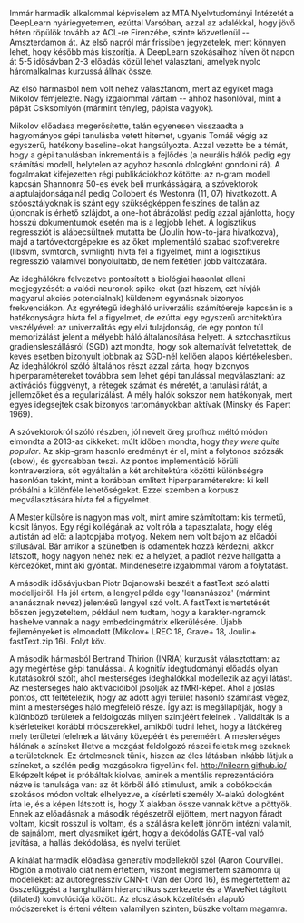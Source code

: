 Immár harmadik alkalommal képviselem az MTA Nyelvtudományi Intézetét a
DeepLearn nyáriegyetemen, ezúttal Varsóban, azzal az adalékkal, hogy jövő héten
röpülök tovább az ACL-re Firenzébe, szinte közvetlenül -- Amszterdamon át. Az
első napról már frissiben jegyzetelek, mert könnyen lehet, hogy később más
kiszorítja. A DeepLearn szokásaihoz híven öt napon át 5-5 idősávban 
2-3 előadás közül lehet választani, amelyek nyolc háromalkalmas kurzussá állnak
össze.

Az első hármasból nem volt nehéz választanom, mert az egyiket maga Mikolov
fémjelezte.  Nagy izgalommal vártam -- ahhoz hasonlóval, mint a pápát
Csíksomlyón (mármint tényleg, pápista vagyok).

Mikolov előadása megerősítette, talán egyenesen visszaadta a hagyományos gépi
tanulásba vetett hitemet, ugyanis Tomáš végig az egyszerű, hatékony
baseline-okat hangsúlyozta. Azzal vezette be a témát, hogy a gépi tanulásban
inkrementális a fejlődés (a neurális hálók pedig egy számítási modell,
helytelen az agyhoz hasonló dologként gondolni rá). A fogalmakat kifejezetten
régi publikációkhoz kötötte: az n-gram modell kapcsán Shannonra 50-es évek beli
munkásságára, a szóvektorok alaptulajdonságainál pedig Collobert és Westonra
(11, 07) hivatkozott.  A szóosztályoknak is szánt egy szükségképpen felszínes
de talán az újoncnak is érhető szlájdot, a one-hot ábrázolást pedig azzal
ajánlotta, hogy hosszú dokumentumok esetén ma is a legjobb lehet. A logisztikus
regressziót is alábecsültnek mutatta be (Joulin how-to-jára hivatkozva), majd a
tartóvektorgépekre és az őket implementáló szabad szoftverekre (libsvm,
svmtorch, svmlight) hívta fel a figyelmet, mint a logisztikus regresszió
valamivel bonyolultabb, de nem feltétlen jobb változatára.

Az ideghálókra felvezetve pontosított a biológiai hasonlat elleni megjegyzését:
a valódi neuronok spike-okat (azt hiszem, ezt hívják magyarul akciós
potenciálnak) küldenem egymásnak bizonyos frekvenciákon. Az egyrétegű idegháló
univerzális számítóereje kapcsán is a hatékonyságra hívta fel a figyelmet, de
ezúttal egy egyszerű architektúra veszélyével: az univerzalitás egy elvi
tulajdonság, de egy ponton túl memorizálást jelent a mélyebb háló
általánosítása helyett. A sztochasztikus gradiensleszállásról (SGD) azt mondta,
hogy sok alternatívát felvetettek, de kevés esetben bizonyult jobbnak az
SGD-nél kellően alapos kiértékelésben. Az ideghálókról szóló általános részt
azzal zárta, hogy bizonyos hiperparamétereket továbbra sem lehet gépi
tanulással megválasztani: az aktivációs függvényt, a rétegek számát és méretét,
a tanulási rátát, a jellemzőket és a regularizálást. A mély hálók sokszor nem
hatékonyak, mert egyes idegsejtek csak bizonyos tartományokban aktívak (Minsky
és Papert 1969).

A szóvektorokról szóló részben, jól nevelt öreg profhoz méltó módon elmondta a
2013-as cikkeket: múlt időben mondta, hogy _they were quite popular_. Az
skip-gram hasonló eredményt ér el, mint a folytonos szózsák (cbow), és
gyorsabban teszi. Az pontos implementáció körüli kontraverzióra, sőt egyáltalán
a két architektúra közötti különbségre hasonlóan tekint, mint a korábban
említett hiperparaméterekre: ki kell próbálni a különféle lehetőségeket.  Ezzel
szemben a korpusz megválasztására hívta fel a figyelmet.

A Mester külsőre is nagyon más volt, mint amire számítottam: kis termetű,
kicsit lányos. Egy régi kollégának az volt róla a tapasztalata, hogy elég
autistán ad elő: a laptopjába motyog. Nekem nem volt bajom az előadói
stílusával. Bár amikor a szünetben is odamentek hozzá kérdezni, akkor látszott,
hogy nagyon nehéz neki ez a helyzet, a padlót nézve hallgatta a kérdezőket,
mint aki gyóntat. Mindenesetre izgalommal várom a folytatást.

A második idősávjukban Piotr Bojanowski beszélt a fastText szó alatti
modelljeiről. Ha jól értem, a lengyel példa egy 'leananászoz' (mármint
ananásznak nevez) jelentésű lengyel szó volt. A fastText ismertetését bőszen
jegyzeteltem, például nem tudtam, hogy a karakter-ngramok hashelve vannak a
nagy embeddingmátrix elkerülésére. Újabb fejleményeket is elmondott (Mikolov+
LREC 18, Grave+ 18, Joulin+ fastText.zip 16). Folyt köv.

A második hármasból Bertrand Thirion (INRIA) kurzusát választottam: az agy
megértése gépi tanulással. A kognitív idegtudományi előadás olyan kutatásokról
szólt, ahol mesterséges ideghálókkal modellezik az agyi látást. Az mesterséges
háló aktivációiból jósolják az fMRI-képet. Ahol a jóslás pontos, ott
feltételezik, hogy az adott agyi terület hasonló számítást végez, mint a
mesterséges háló megfelelő része. Így azt is megállapítják, hogy a különböző
területek a feldolgozás milyen szintjéért felelnek . Validálták is a
kísérleteiket korábbi módszerekkel, amikből tudni lehet, hogy a látókéreg mely
területei felelnek a látvány közepéért és pereméért. A mesterséges hálónak a
színeket illetve a mozgást feldolgozó részei feletek meg ezeknek a
területeknek. Ez értelmesnek tűnik, hiszen az éles látásban inkább látjuk a
színeket, a szélén pedig mozgásokra figyelünk fel. http://nilearn.github.io/
Elképzelt képet is próbáltak kiolvas, aminek a mentális reprezentációra
nézve is tanulsága van: az öt körből álló stimulust, amik a dobókockán szokásos
módon voltak elhelyezve, a kísérleti személy X-alakú dologként írta le, és a
képen látszott is, hogy X alakban össze vannak kötve a pöttyök. Ennek az
előadásnak a második régészetről eljöttem, mert nagyon fáradt voltam, kicsit
rosszul is voltam, és a szállásra kellett jönnöm intézni valamit, de sajnálom,
mert olyasmiket ígért, hogy a dekódolás GATE-val való javítása, a hallás
dekódolása, és nyelvi terület.

A kínálat harmadik előadása generatív modellekről szól (Aaron Courville).
Rögtön a motiváló diát nem értettem, viszont megismertem számomra új
modelleket: az autoregresszív CNN-t (Van der Oord 16), és megértettem az
összefüggést a hanghullám hierarchikus szerkezete és a WaveNet tágított
(dilated) konvolúciója között. Az eloszlások közelítésén alapuló módszereket is
érteni véltem valamilyen szinten, büszke voltam magamra.

